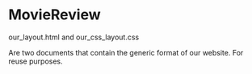 # MovieReview

our_layout.html
and
our_css_layout.css

Are two documents that contain the generic format of our website.
For reuse purposes.
